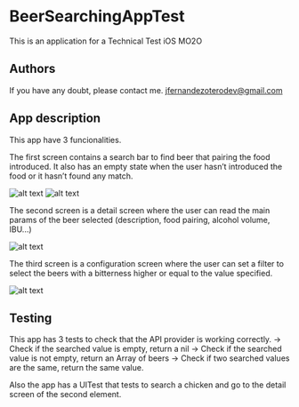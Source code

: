 # BeerSearchingAppTest

This is an application for a Technical Test iOS MO2O


## Authors

If you have any doubt, please contact me.
jfernandezoterodev@gmail.com


## App description 

This app have 3 funcionalities.

The first screen contains a search bar to find beer that pairing the food introduced. It also has an empty state  when the user hasn’t introduced the food or it hasn’t found any match. 

![alt text](https://github.com/juanfdzoteb2/BeerSearchingAppTest/blob/main/BeerSearchingApp/ScreenShots/screenshot_1.png)
![alt text](https://github.com/juanfdzoteb2/BeerSearchingAppTest/blob/main/BeerSearchingApp/ScreenShots/screenshot_2.png)

The second screen is a detail screen where the user can read the main params of the beer selected (description, food pairing, alcohol volume, IBU...)

![alt text](https://github.com/juanfdzoteb2/BeerSearchingAppTest/blob/main/BeerSearchingApp/ScreenShots/screenshot_3.png)

The third screen is a configuration screen where the user can set a filter to select the beers with a bitterness higher or equal to the value specified.

![alt text](https://github.com/juanfdzoteb2/BeerSearchingAppTest/blob/main/BeerSearchingApp/ScreenShots/screenshot_4.png)


## Testing 


This app has 3 tests to check that the API provider is working correctly.
-> Check if the searched value is empty, return a nil
-> Check if the searched value is not empty, return  an Array of beers
-> Check if two searched values are the same, return the same value. 

Also the app has  a UITest that tests to search a chicken and go to the detail screen of the second element.

